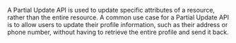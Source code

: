 A Partial Update API is used to update specific attributes of a resource, rather than the entire resource. A common use case for a Partial Update API is to allow users to update their profile information, such as their address or phone number, without having to retrieve the entire profile and send it back.
